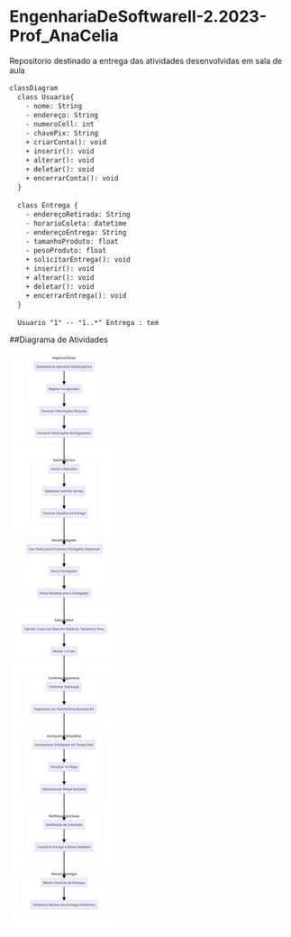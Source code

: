 # EngenhariaDeSoftwareII-2.2023-Prof_AnaCelia
Repositorio destinado a entrega das atividades desenvolvidas em sala de aula

``` mermaid
classDiagram
  class Usuario{
    - nome: String
    - endereço: String
    - numeroCell: int
    - chavePix: String
    + criarConta(): void
    + inserir(): void
    + alterar(): void
    + deletar(): void
    + encerrarConta(): void
  }

  class Entrega {
    - endereçoRetirada: String
    - horarioColeta: datetime
    - endereçoEntrega: String
    - tamanhoProduto: float
    - pesoProduto: float
    + solicitarEntrega(): void
    + inserir(): void
    + alterar(): void
    + deletar(): void
    + encerrarEntrega(): void
  }

  Usuario "1" -- "1..*" Entrega : tem

```

##Diagrama de Atividades

<img src="DiagramaAtividade-RapidLogistica-17-10-2023.png">

